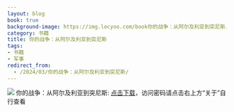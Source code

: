 ```yaml
---
layout: blog
book: true
background-image: https://img.locyoo.com/book你的战争：从阿尔及利亚到突尼斯.jpg
category: 书籍
title: 你的战争：从阿尔及利亚到突尼斯
tags:
- 书籍
- 军事
redirect_from:
  - /2024/03/你的战争：从阿尔及利亚到突尼斯/
---
```

![](https://img.locyoo.com/book你的战争：从阿尔及利亚到突尼斯.jpg)
你的战争：从阿尔及利亚到突尼斯: <a name = "ref1" href="https://url18.ctfile.com/f/50983618-1380724840-d8f42d?p=3619">点击下载</a>，访问密码请点击右上方“关于”自行查看